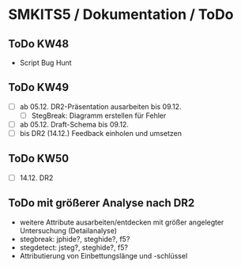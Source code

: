 # SMKITS5 / Dokumentation / ToDo
## ToDo KW48
- Script Bug Hunt
## ToDo KW49
- [ ] ab 05.12. DR2-Präsentation ausarbeiten bis 09.12.
  - [ ] StegBreak: Diagramm erstellen für Fehler
- [ ] ab 05.12. Draft-Schema bis 09.12.
- [ ] bis DR2 (14.12.) Feedback einholen und umsetzen
## ToDo KW50
- [ ] 14.12. DR2
## ToDo mit größerer Analyse nach DR2
  - weitere Attribute ausarbeiten/entdecken mit größer angelegter Untersuchung (Detailanalyse)
  - stegbreak: jphide?, steghide?, f5?
  - stegdetect: jsteg?, steghide?, f5?
  - Attributierung von Einbettungslänge und -schlüssel